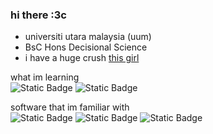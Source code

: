 ### hi there :3c

- universiti utara malaysia (uum)
- BsC Hons Decisional Science
- i have a huge crush <a href="https://github.com/Phavanee"> this girl </a>

what im learning 
<br>
![Static Badge](https://img.shields.io/badge/python%20-%20black?style=for-the-badge&logo=python&color=%2312492f) ![Static Badge](https://img.shields.io/badge/javascript%20-%20green?style=for-the-badge&logo=javascript&color=%230a2f35)

software that im familiar with
<br>
![Static Badge](https://img.shields.io/badge/netbeans%20-%20black?style=for-the-badge&logo=apachenetbeanside&color=%23f56038) ![Static Badge](https://img.shields.io/badge/vscode%20-%20black?style=for-the-badge&logo=visualstudiocode&color=%23f7a325) ![Static Badge](https://img.shields.io/badge/pycharm%20-%20white?style=for-the-badge&logo=pycharm&color=%23ffca7a)




